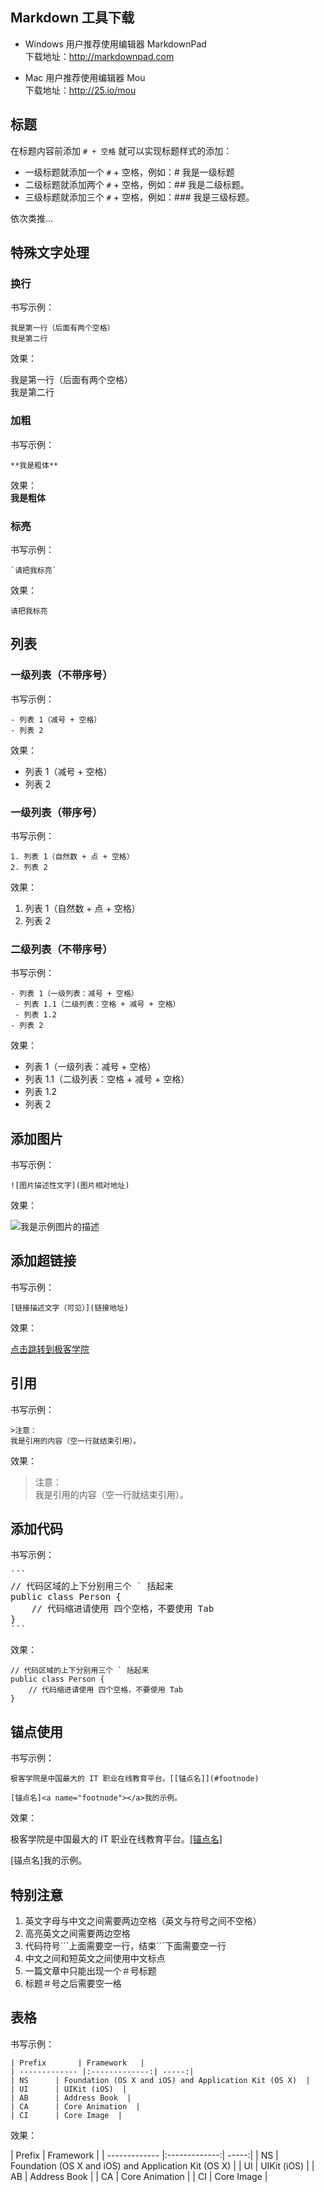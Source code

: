 ## Markdown 工具下载

- Windows 用户推荐使用编辑器 MarkdownPad  
下载地址：<http://markdownpad.com>
  
- Mac 用户推荐使用编辑器 Mou   
下载地址：<http://25.io/mou>

## 标题

在标题内容前添加 `# + 空格` 就可以实现标题样式的添加：

- 一级标题就添加一个 `#` + 空格，例如：# 我是一级标题
- 二级标题就添加两个 `#` + 空格，例如：## 我是二级标题。
- 三级标题就添加三个 `#` + 空格，例如：### 我是三级标题。 

依次类推...

## 特殊文字处理

### 换行

书写示例：

```
我是第一行（后面有两个空格）  
我是第二行
```

效果：  

我是第一行（后面有两个空格）  
我是第二行

### 加粗

书写示例：

```
**我是粗体**
```

效果：  
**我是粗体** 

### 标亮

书写示例：

```
`请把我标亮`
```

效果：  

`请把我标亮` 

## 列表

### 一级列表（不带序号）

书写示例：

```
- 列表 1（减号 + 空格）
- 列表 2
```

效果：

- 列表 1（减号 + 空格）
- 列表 2

### 一级列表（带序号）

书写示例：

```
1. 列表 1（自然数 + 点 + 空格）
2. 列表 2
```

效果：

1. 列表 1（自然数 + 点 + 空格）
2. 列表 2

### 二级列表（不带序号）

书写示例：

```
- 列表 1（一级列表：减号 + 空格）
 - 列表 1.1（二级列表：空格 + 减号 + 空格）
 - 列表 1.2
- 列表 2
```

效果：

- 列表 1（一级列表：减号 + 空格）   
 - 列表 1.1（二级列表：空格 + 减号 + 空格）   
 - 列表 1.2   
- 列表 2

## 添加图片

书写示例：

```
![图片描述性文字](图片相对地址)
```

效果：  

![我是示例图片的描述](http://s1.jikexueyuan.com/common/images/logo_c8caff4.png)

## 添加超链接  

书写示例：

```
[链接描述文字（可见）](链接地址)
```

效果：  

[点击跳转到极客学院](http://www.jikexueyuan.com) 

## 引用

书写示例：

```
>注意：  
我是引用的内容（空一行就结束引用）。
```

效果：
  
>注意：  
我是引用的内容（空一行就结束引用）。

## 添加代码

书写示例：

<pre>
```
// 代码区域的上下分别用三个 ` 括起来
public class Person {
    // 代码缩进请使用 四个空格，不要使用 Tab
}
```
</pre>

效果： 

```
// 代码区域的上下分别用三个 ` 括起来
public class Person {
    // 代码缩进请使用 四个空格，不要使用 Tab
}
```

## 锚点使用

书写示例：

```
极客学院是中国最大的 IT 职业在线教育平台。[[锚点名]](#footnode)

[锚点名]<a name="footnode"></a>我的示例。

```

效果：

极客学院是中国最大的 IT 职业在线教育平台。[[锚点名]](#footnode)

[锚点名]<a name="footnode"></a>我的示例。

## 特别注意

1. 英文字母与中文之间需要两边空格（英文与符号之间不空格）
2. 高亮英文之间需要两边空格
3. 代码符号\`\`\`上面需要空一行，结束```下面需要空一行
4. 中文之间和短英文之间使用中文标点
5. 一篇文章中只能出现一个＃号标题
6. 标题＃号之后需要空一格


## 表格

书写示例：

```
| Prefix       | Framework   |
| ------------- |:-------------:| -----:|
| NS      | Foundation (OS X and iOS) and Application Kit (OS X)  |
| UI      | UIKit (iOS)  |
| AB      | Address Book  |
| CA      | Core Animation  |
| CI      | Core Image  |
```

效果： 

| Prefix       | Framework   |
| ------------- |:-------------:| -----:|
| NS      | Foundation (OS X and iOS) and Application Kit (OS X)  |
| UI      | UIKit (iOS)  |
| AB      | Address Book  |
| CA      | Core Animation  |
| CI      | Core Image  |
